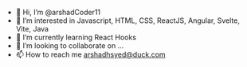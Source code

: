 - 👋 Hi, I’m @arshadCoder11
- 👀 I’m interested in Javascript, HTML, CSS, ReactJS, Angular, Svelte, Vite, Java 
- 🌱 I’m currently learning React Hooks
- 💞️ I’m looking to collaborate on ...
- 📫 How to reach me arshadhsyed@duck.com

<!---
arshadCoder11/arshadCoder11 is a ✨ special ✨ repository because its `README.md` (this file) appears on your GitHub profile.
You can click the Preview link to take a look at your changes.
--->
